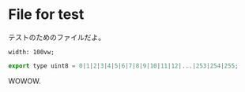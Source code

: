 File for test
===

テストのためのファイルだよ。

```
width: 100vw;
```

```js
export type uint8 = 0|1|2|3|4|5|6|7|8|9|10|11|12|...|253|254|255;
```

WOWOW.
